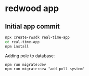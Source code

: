 # redwood app

## Initial app commit

```bash
npx create-rwsdk real-time-app
cd real-time-app 
npm install
```


Adding pole to database:

```
npm run migrate:dev
npm run migrate:new "add-poll-system" 
```
